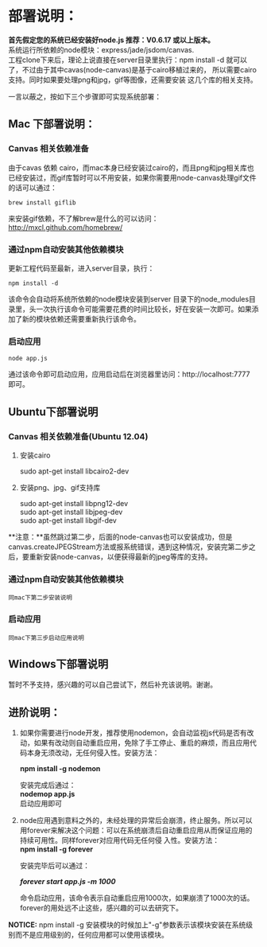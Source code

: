 # 部署说明：
**首先假定您的系统已经安装好node.js 推荐：V0.6.17 或以上版本。**<br/>
系统运行所依赖的node模块：express/jade/jsdom/canvas. <br/>
工程clone下来后，理论上说直接在server目录里执行：npm install -d 
就可以了，不过由于其中cavas(node-canvas)是基于cairo移植过来的，
所以需要cairo支持。同时如果要处理png和jpg，gif等图像，还需要安装
这几个库的相关支持。<br/>

一言以蔽之，按如下三个步骤即可实现系统部署：

## Mac 下部署说明：
### Canvas 相关依赖准备
由于cavas 依赖 cairo，而mac本身已经安装过cairo的，而且png和jpg相关库也已经安装过，而gif库暂时可以不用安装，如果你需要用node-canvas处理gif文件的话可以通过：

	brew install giflib

来安装gif依赖，不了解brew是什么的可以访问：http://mxcl.github.com/homebrew/

### 通过npm自动安装其他依赖模块
更新工程代码至最新，进入server目录，执行：

	npm install -d

该命令会自动将系统所依赖的node模块安装到server 目录下的node_modules目录里，头一次执行该命令可能需要花费的时间比较长，好在安装一次即可。如果添加了新的模块依赖还需要重新执行该命令。
### 启动应用
	node app.js

通过该命令即可启动应用，应用启动后在浏览器里访问：http://localhost:7777 即可。

## Ubuntu下部署说明
### Canvas 相关依赖准备(Ubuntu 12.04)
1. 安装cairo

	sudo apt-get install libcairo2-dev

2. 安装png、jpg、gif支持库

	sudo apt-get install libpng12-dev<br/>
	sudo apt-get install libjpeg-dev<br/>
	sudo apt-get install libgif-dev

**注意：**虽然跳过第二步，后面的node-canvas也可以安装成功，但是canvas.createJPEGStream方法或报系统错误，遇到这种情况，安装完第二步之后，要重新安装node-canvas，以便获得最新的jpeg等库的支持。

### 通过npm自动安装其他依赖模块
	同mac下第二步安装说明

### 启动应用
	同mac下第三步启动应用说明

## Windows下部署说明
暂时不予支持，感兴趣的可以自己尝试下，然后补充该说明。谢谢。

## 进阶说明：
1. 如果你需要进行node开发，推荐使用nodemon，会自动监视js代码是否有改动，如果有改动则自动重启应用，免除了手工停止、重启的麻烦，而且应用代码本身无须改动，无任何侵入性。安装方法：

	**npm install -g nodemon**
	
	安装完成后通过：<br/>
	**nodemop app.js**<br/>
	启动应用即可<br/>

2. node应用遇到意料之外的，未经处理的异常后会崩溃，终止服务。所以可以用forever来解决这个问题：可以在系统崩溃后自动重启应用从而保证应用的持续可用性。同样forever对应用代码无任何侵	入性。安装方法：<br/>
	**npm install -g forever**

	安装完毕后可以通过：

	***forever start app.js -m 1000***

	命令启动应用，该命令表示自动重启应用1000次，如果崩溃了1000次的话。forever的用处远不止这些，感兴趣的可以去研究下。

**NOTICE:** npm install -g 安装模块的时候加上"-g"参数表示该模块安装在系统级别而不是应用级别的，任何应用都可以使用该模块。
